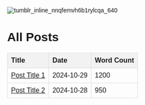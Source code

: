 ![tumblr_inline_nnqfemvh6b1rylcqa_640](https://github.com/user-attachments/assets/0ea959bc-5f35-425e-8094-28ddbc24ba78)

<html lang="en">
<head>
    <meta charset="UTF-8">
    <meta name="viewport" content="width=device-width, initial-scale=1.0">
    <title>All Posts</title>
    <style>
        body {
            font-family: Arial, sans-serif;
        }
        table {
            width: 100%;
            border-collapse: collapse;
            margin: 20px 0;
        }
        th, td {
            border: 1px solid #ddd;
            padding: 8px;
            text-align: left;
        }
        th {
            background-color: #f2f2f2;
        }
    </style>
</head>
<body>
    <h1>All Posts</h1>
    <table>
        <thead>
            <tr>
                <th>Title</th>
                <th>Date</th>
                <th>Word Count</th>
            </tr>
        </thead>
        <tbody>
            <tr>
                <td><a href="link_to_your_post_1.html">Post Title 1</a></td>
                <td>2024-10-29</td>
                <td>1200</td>
            </tr>
            <tr>
                <td><a href="link_to_your_post_2.html">Post Title 2</a></td>
                <td>2024-10-28</td>
                <td>950</td>
            </tr>
            <!-- Add more posts as needed -->
        </tbody>
    </table>
</body>
</html>
